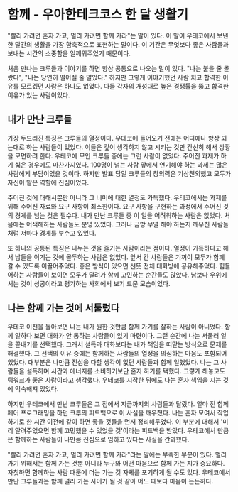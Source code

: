 # 함께 - 우아한테크코스 한 달 생활기

"빨리 가려면 혼자 가고, 멀리 가려면 함께 가라"는 말이 있다. 이 말이 우테코에서 보낸 한 달간의 생활을 가장 함축적으로 표현하는 말이다. 이 기간은 무엇보다 좋은 사람들과 보내는 시간의 소중함을 일깨워주었기 때문이다.

처음 만나는 크루들과 이야기를 하면 항상 공통으로 나오는 말이 있다. "나는 붙을 줄 몰랐다", "나는 당연히 떨어질 줄 알았다." 하지만 그렇게 이야기했던 사람 치고 합격한 이유를 모르겠던 사람은 하나도 없었다. 다들 각자의 개성대로 높은 경쟁률을 뚫고 합격한 이유가 있는 사람이었다.

## 내가 만난 크루들

가장 두드러진 특징은 크루들의 열정이다. 우테코에 들어오기 전에는 어디에나 항상 되는대로 하는 사람들이 있었다. 이들은 깊이 생각하지 않고 시키는 것만 간신히 해서 상황을 모면하려 한다. 우테코에 모인 크루들 중에는 그런 사람이 없었다. 주어진 과제가 하기 싫은 경우에도 마찬가지였다. 100명이 넘는 사람 앞에서 연기해야 하는 과제는 많은 사람에게 부담이었을 것이다. 하지만 발표 당일 크루들의 창의력은 기상천외했고 모두가 자신이 맡은 역할에 진심이었다.

주어진 것에 대해서뿐만 아니라 그 너머에 대한 열정도 가득했다. 우테코에서는 과제를 위해 주어진 자료와 요구 사항이 최소한이다. 요구 사항을 구현하는 과정에서 주어진 것의 경계를 넘는 것은 필수다. 내가 만난 크루들 중 이 일을 어려워하는 사람은 없었다. 처음에는 어색해하는 사람들도 분명 있었다. 그러나 금방 무얼 해야 하는지 깨우친 사람들처럼 저마다 경계를 부수고 있었다.

또 하나의 공통된 특징은 나누는 것을 즐기는 사람이라는 점이다. 열정이 가득하다고 해서 남들을 이기는 것에 몰두하는 사람은 없었다. 앞서 간 사람들은 기꺼이 모두가 함께 갈 수 있도록 이끌어주었다. 좋은 방식이 있으면 선뜻 전체 대화방에 공유해주었다. 힘들어하는 사람들이 보이면 모두가 달려가 함께 고민하는 순간들도 많았다. 남보다 우위에 서는 것이 성공이라고 평가하는 사회에서 보기 드문 모습이었다.

## 나는 함께 가는 것에 서툴렀다

우테코 이전을 돌아보면 나는 내가 원한 것만큼 함께 가기를 잘하는 사람이 아니었다. 함께 일하다 보면 대화가 안 통하는 사람들이 있기 마련이다. 그런 순간에 나는 서둘러 일을 끝내기를 선택했다. 그래서 설득과 대화보다는 내가 책임을 떠맡는 방식으로 문제를 해결했다. 그 선택의 이유 중에는 함께하는 사람들의 열정을 의심하는 마음도 포함되어 있었다. 대부분은 나만큼 진심을 다할 생각이 없던 사람들과 함께 일했었다. 나는 그 사람들을 설득하며 시간과 에너지를 소비하기보단 혼자 하기를 택했다. 그렇게 해놓고도 팀워크가 좋은 사람이라고 생각했다. 우테코를 시작한 뒤에도 나는 혼자 책임을 지는 것에 익숙해져 있었다.

하지만 우테코에서 만난 크루들은 그 점에서 지금까지의 사람들과 달랐다. 얼마 전 함께 페어 프로그래밍을 하던 크루의 피드백으로 이 사실을 깨우쳤다. 나는 혼자 모여서 작업하기로 한 시간 이전에 같이 하면 좋을 것들을 먼저 정리해두었다. 이 부분에 대해서 '미리 알려주었으면 함께 고민했을 수 있었을 것'이라는 피드백을 받았다. 우테코에서 만큼은 함께하는 사람들이 나만큼 진심으로 임하고 있다는 사실을 간과했다.

"빨리 가려면 혼자 가고, 멀리 가려면 함께 가라"라는 말에는 부족한 부분이 있다. 멀리 가기 위해서는 함께 가는 것뿐 아니라 누구와 어떤 마음으로 함께 가는 지가 중요하다. 자칫하면 함께하는 사람 때문에 더는 가는 것 자체를 포기하게 될 수도 있다. 우테코에서 만난 크루들과는 함께 멀리 가는 사이가 될 것 같아 어느 때보다 마음이 든든하다.
